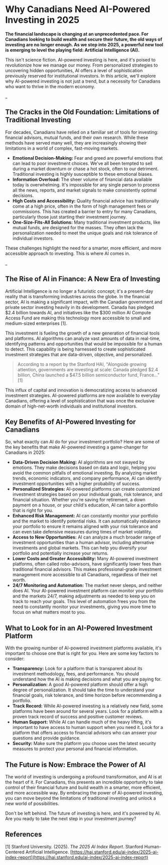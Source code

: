 # Why Canadians Need AI-Powered Investing in 2025

**The financial landscape is changing at an unprecedented pace. For Canadians looking to build wealth and secure their future, the old ways of investing are no longer enough. As we step into 2025, a powerful new tool is emerging to level the playing field: Artificial Intelligence (AI).**

This isn't science fiction. AI-powered investing is here, and it's poised to revolutionize how we manage our money. From personalized strategies to uncovering hidden opportunities, AI offers a level of sophistication previously reserved for institutional investors. In this article, we'll explore why AI-powered investing is not just a trend, but a necessity for Canadians who want to thrive in the modern economy.



_



## The Cracks in the Old Foundation: Limitations of Traditional Investing

For decades, Canadians have relied on a familiar set of tools for investing: financial advisors, mutual funds, and their own research. While these methods have served many well, they are increasingly showing their limitations in a world of complex, fast-moving markets.

*   **Emotional Decision-Making:** Fear and greed are powerful emotions that can lead to poor investment choices. We’ve all been tempted to sell during a market downturn or chase a hot stock, often to our detriment. Traditional investing is highly susceptible to these emotional biases.
*   **Information Overload:** The sheer volume of financial data available today is overwhelming. It's impossible for any single person to process all the news, reports, and market signals to make consistently optimal decisions.
*   **High Costs and Accessibility:** Quality financial advice has traditionally come at a high price, often in the form of high management fees or commissions. This has created a barrier to entry for many Canadians, particularly those just starting their investment journey.
*   **One-Size-Fits-All Solutions:** Many traditional investment products, like mutual funds, are designed for the masses. They often lack the personalization needed to meet the unique goals and risk tolerance of individual investors.

These challenges highlight the need for a smarter, more efficient, and more accessible approach to investing. This is where AI comes in.



_



## The Rise of AI in Finance: A New Era of Investing

Artificial Intelligence is no longer a futuristic concept; it's a present-day reality that is transforming industries across the globe. In the financial sector, AI is making a significant impact, with the Canadian government and private sector investing heavily in its development. Canada has pledged $2.4 billion towards AI, and initiatives like the $300 million AI Compute Access Fund are making this technology more accessible to small and medium-sized enterprises [1].

This investment is fueling the growth of a new generation of financial tools and platforms. AI algorithms can analyze vast amounts of data in real-time, identifying patterns and opportunities that would be impossible for a human to detect. This capability is being harnessed to create sophisticated investment strategies that are data-driven, objective, and personalized.

> According to a report by the Stanford HAI, "Alongside growing attention, governments are investing at scale: Canada pledged $2.4 billion, China launched a $47.5 billion semiconductor fund, France..." [1]

This influx of capital and innovation is democratizing access to advanced investment strategies. AI-powered platforms are now available to everyday Canadians, offering a level of sophistication that was once the exclusive domain of high-net-worth individuals and institutional investors.




## Key Benefits of AI-Powered Investing for Canadians

So, what exactly can AI do for your investment portfolio? Here are some of the key benefits that make AI-powered investing a game-changer for Canadians in 2025:

*   **Data-Driven Decision Making:** AI algorithms are not swayed by emotions. They make decisions based on data and logic, helping you avoid the common pitfalls of emotional investing. By analyzing market trends, economic indicators, and company performance, AI can identify investment opportunities with a higher probability of success.
*   **Personalized Strategies:** AI-powered platforms can create customized investment strategies based on your individual goals, risk tolerance, and financial situation. Whether you're saving for retirement, a down payment on a house, or your child's education, AI can tailor a portfolio that is right for you.
*   **Enhanced Risk Management:** AI can constantly monitor your portfolio and the market to identify potential risks. It can automatically rebalance your portfolio to ensure it remains aligned with your risk tolerance and can even take defensive measures during times of market volatility.
*   **Access to New Opportunities:** AI can analyze a much broader range of investment opportunities than a human advisor, including alternative investments and global markets. This can help you diversify your portfolio and potentially increase your returns.
*   **Lower Costs and Greater Accessibility:** Many AI-powered investment platforms, often called robo-advisors, have significantly lower fees than traditional financial advisors. This makes professional-grade investment management more accessible to all Canadians, regardless of their net worth.
*   **24/7 Monitoring and Automation:** The market never sleeps, and neither does AI. Your AI-powered investment platform can monitor your portfolio and the markets 24/7, making adjustments as needed to keep you on track to reach your goals. This level of automation frees you from the need to constantly monitor your investments, giving you more time to focus on what matters most to you.




## What to Look for in an AI-Powered Investment Platform

With the growing number of AI-powered investment platforms available, it's important to choose one that is right for you. Here are some key factors to consider:

*   **Transparency:** Look for a platform that is transparent about its investment methodology, fees, and performance. You should understand how the AI is making decisions and what you are paying for.
*   **Personalization:** A good AI-powered platform should offer a high degree of personalization. It should take the time to understand your financial goals, risk tolerance, and time horizon before recommending a portfolio.
*   **Track Record:** While AI-powered investing is a relatively new field, some platforms have been around for several years. Look for a platform with a proven track record of success and positive customer reviews.
*   **Human Support:** While AI can handle much of the heavy lifting, it's important to have access to human support when you need it. Look for a platform that offers access to financial advisors who can answer your questions and provide guidance.
*   **Security:** Make sure the platform you choose uses the latest security measures to protect your personal and financial information.




## The Future is Now: Embrace the Power of AI

The world of investing is undergoing a profound transformation, and AI is at the heart of it. For Canadians, this presents an incredible opportunity to take control of their financial future and build wealth in a smarter, more efficient, and more accessible way. By embracing the power of AI-powered investing, you can move beyond the limitations of traditional investing and unlock a new world of possibilities.

Don't be left behind. The future of investing is here, and it's powered by AI. Are you ready to take the next step in your investment journey?

## References

[1] Stanford University. (2025). *The 2025 AI Index Report*. Stanford Human-Centered Artificial Intelligence. [https://hai.stanford.edu/ai-index/2025-ai-index-report](https://hai.stanford.edu/ai-index/2025-ai-index-report)


